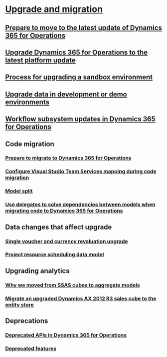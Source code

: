 # [Upgrade and migration](upgrade-home-page.md)
## [Prepare to move to the latest update of Dynamics 365 for Operations](upgrade-latest-update.md)
## [Upgrade Dynamics 365 for Operations to the latest platform update](upgrade-latest-platform-update.md)
## [Process for upgrading a sandbox environment](process-for-upgrading-a-sandbox-environment.md)
## [Upgrade data in development or demo environments](upgrade-data-to-latest-update.md)
## [Workflow subsystem updates in Dynamics 365 for Operations](workflow\workflow-subsystem.md)
## Code migration
### [Prepare to migrate to Dynamics 365 for Operations](prepare-migration.md)
### [Configure Visual Studio Team Services mapping during code migration](configure-vso-solution.md)
### [Model split](model-split.md)
### [Use delegates to solve dependencies between models when migrating code to Dynamics 365 for Operations](delegates-migration.md)
## Data changes that affect upgrade
### [Single voucher and currency revaluation upgrade ](single-voucher-and-currency-revaluation-upgrade.md)
### [Project resource scheduling data model](data-model-changes-resource-management.md)
## Upgrading analytics
### [Why we moved from SSAS cubes to aggregate models](in-memory-real-time-aggregate-models.md)
### [Migrate an upgraded Dynamics AX 2012 R3 sales cube to the entity store](migrate-upgraded-cube-entity-store.md)
## Deprecations
### [Deprecated APIs in Dynamics 365 for Operations](deprecated-apis.md)
### [Deprecated features](deprecated-features.md)

